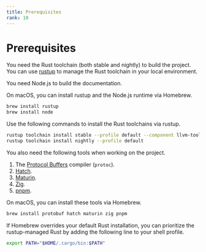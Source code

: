 ```yaml
---
title: Prerequisites
rank: 10
---
```


# Prerequisites

You need the Rust toolchain (both stable and nightly) to build the project.
You can use [rustup](https://rustup.rs/) to manage the Rust toolchain in your local environment.

You need Node.js to build the documentation.

On macOS, you can install rustup and the Node.js runtime via Homebrew.

<!-- TODO: make it clear that the following is an alternative way to install rustup -->

```bash
brew install rustup
brew install node
```

Use the following commands to install the Rust toolchains via rustup.

```bash
rustup toolchain install stable --profile default --component llvm-tools-preview
rustup toolchain install nightly --profile default
```

You also need the following tools when working on the project.

1. The [Protocol Buffers](https://protobuf.dev/) compiler (`protoc`).
2. [Hatch](https://hatch.pypa.io/latest/).
3. [Maturin](https://www.maturin.rs/).
4. [Zig](https://ziglang.org/).
5. [pnpm](https://pnpm.io/).

On macOS, you can install these tools via Homebrew.

<!-- TODO: investigate if we can install Maturin locally -->

```bash
brew install protobuf hatch maturin zig pnpm
```

If Homebrew overrides your default Rust installation,
you can prioritize the rustup-managed Rust by adding the following line to your shell profile.

```bash
export PATH="$HOME/.cargo/bin:$PATH"
```
